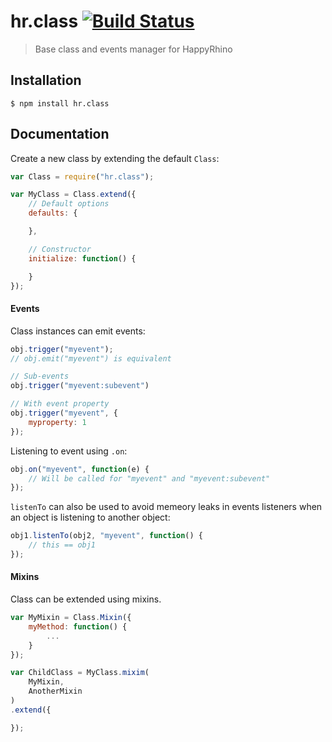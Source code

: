 hr.class [![Build Status](https://travis-ci.org/HappyRhino/hr.class.png?branch=master)](https://travis-ci.org/HappyRhino/hr.class)
=============================

> Base class and events manager for HappyRhino

## Installation

```
$ npm install hr.class
```

## Documentation

Create a new class by extending the default `Class`:

```js
var Class = require("hr.class");

var MyClass = Class.extend({
    // Default options
    defaults: {

    },

    // Constructor
    initialize: function() {

    }
});
```

#### Events

Class instances can emit events:

```js
obj.trigger("myevent");
// obj.emit("myevent") is equivalent

// Sub-events
obj.trigger("myevent:subevent")

// With event property
obj.trigger("myevent", {
    myproperty: 1
});
```

Listening to event using `.on`:

```js
obj.on("myevent", function(e) {
    // Will be called for "myevent" and "myevent:subevent"
});
```

`listenTo` can also be used to avoid memeory leaks in events listeners when an object is listening to another object:

```js
obj1.listenTo(obj2, "myevent", function() {
    // this == obj1
});
```

#### Mixins

Class can be extended using mixins.

```js
var MyMixin = Class.Mixin({
    myMethod: function() {
        ...
    }
});

var ChildClass = MyClass.mixim(
    MyMixin,
    AnotherMixin
)
.extend({

});
```
